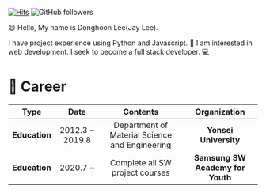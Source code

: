[![Hits](https://hits.seeyoufarm.com/api/count/incr/badge.svg?url=https%3A%2F%2Fgithub.com%2Fdongjay00&count_bg=%2379C83D&title_bg=%23555555&icon=&icon_color=%23E7E7E7&title=hits&edge_flat=false)](https://hits.seeyoufarm.com)
![GitHub followers](https://img.shields.io/github/followers/dongjay00?style=social)

:smile: Hello, My name is Donghoon Lee(Jay Lee).

I have project experience using Python and Javascript. :orange_book: I am interested in web development. I seek to become a full stack developer. :computer:

# :blue_heart: Career
|    **Type**   |        **Date**       |                    **Contents**                    |         **Organization**         |
|:---------:|:-----------------:|:----------------------------------------------:|:----------------------------:|
| **Education** | 2012.3  ~  2019.8 | Department of Material Science and Engineering |      **Yonsei  University**      |
| **Education** |     2020.7  ~     |         Complete all SW project courses        | **Samsung SW Academy for Youth** |
